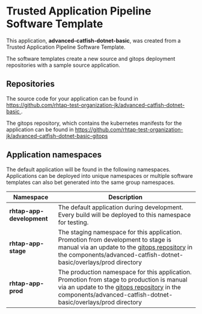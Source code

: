 # Trusted Application Pipeline Software Template

This application, **advanced-catfish-dotnet-basic**, was created from a Trusted Application Pipeline Software Template.

The software templates create a new source and gitops deployment repositories with a sample source application. 

## Repositories

The source code for your application can be found in [https://github.com/rhtap-test-organization-jk/advanced-catfish-dotnet-basic ](https://github.com/rhtap-test-organization-jk/advanced-catfish-dotnet-basic ).
 
The gitops repository, which contains the kubernetes manifests for the application can be found in 
[https://github.com/rhtap-test-organization-jk/advanced-catfish-dotnet-basic-gitops ](https://github.com/rhtap-test-organization-jk/advanced-catfish-dotnet-basic-gitops ) 

## Application namespaces 

The default application will be found in the following namespaces. Applications can be deployed into unique namespaces or multiple software templates can also bet generated into the same group namespaces.  

|  Namespace   |  Description   |  
| -------- | -------- |   
| **rhtap-app-development** | The default application during development. Every build will be deployed to this namespace for testing. | 
| **rhtap-app-stage** | The staging namespace for this application. Promotion from development to stage is manual via an update to the [gitops repository](https://github.com/rhtap-test-organization-jk/advanced-catfish-dotnet-basic-gitops ) in the components/advanced-catfish-dotnet-basic/overlays/prod directory |  
| **rhtap-app-prod** | The production namespace for this application. Promotion from stage to production is manual via an update to the [gitops repository](https://github.com/rhtap-test-organization-jk/advanced-catfish-dotnet-basic-gitops ) in the components/advanced-catfish-dotnet-basic/overlays/prod directory | 